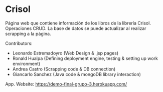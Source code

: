 # Crisol
Página web que contiene información de los libros de la librería Crisol. Operaciones CRUD. La base de datos se puede actualizar al realizar scrapping a la página.

Contributors:
- Leonardo Estremadoyro (Web Design & .jsp pages)
- Ronald Hualpa (Defining deployment engine, testing & setting up work environment)
- Andrea Castro (Scrapping code & DB connection)
- Giancarlo Sanchez (Java code & mongoDB library interaction)

App. Website: https://demo-final-grupo-3.herokuapp.com/
